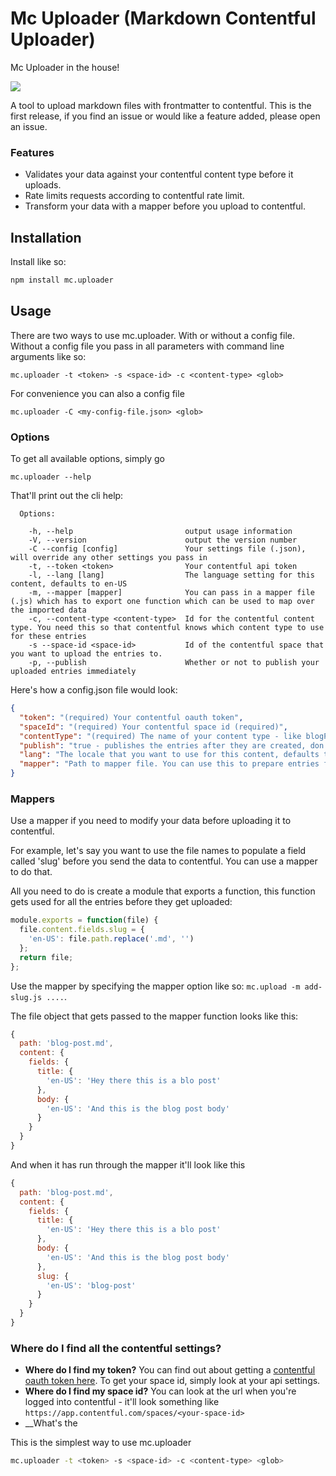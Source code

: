 # Mc Uploader (Markdown Contentful Uploader)

Mc Uploader in the house!

![](https://media.giphy.com/media/hxc32veg6tbqg/giphy.gif)

A tool to upload markdown files with frontmatter to contentful. This is the first release, if you find an issue or would like a feature added, please open an issue.

### Features
- Validates your data against your contentful content type before it uploads.
- Rate limits requests according to contentful rate limit.
- Transform your data with a mapper before you upload to contentful.

## Installation

Install like so:

```bash
npm install mc.uploader
```

## Usage

There are two ways to use mc.uploader. With or without a config file. Without a config file you pass in all parameters with command line arguments like so:

```
mc.uploader -t <token> -s <space-id> -c <content-type> <glob>
```

For convenience you can also a config file
```
mc.uploader -C <my-config-file.json> <glob>
```

### Options

To get all available options, simply go
```
mc.uploader --help

```
That'll print out the cli help:

```
  Options:

    -h, --help                         output usage information
    -V, --version                      output the version number
    -C --config [config]               Your settings file (.json), will override any other settings you pass in
    -t, --token <token>                Your contentful api token
    -l, --lang [lang]                  The language setting for this content, defaults to en-US
    -m, --mapper [mapper]              You can pass in a mapper file (.js) which has to export one function which can be used to map over the imported data
    -c, --content-type <content-type>  Id for the contentful content type. You need this so that contentful knows which content type to use for these entries
    -s --space-id <space-id>           Id of the contentful space that you want to upload the entries to.
    -p, --publish                      Whether or not to publish your uploaded entries immediately
```

Here's how a config.json file would look:

```json
{
  "token": "(required) Your contentful oauth token",
  "spaceId": "(required) Your contentful space id (required)",
  "contentType": "(required) The name of your content type - like blogPost or teamMember",
  "publish": "true - publishes the entries after they are created, don't configure this if you don't want to publish, defaults to false",
  "lang": "The locale that you want to use for this content, defaults to 'en-US'",
  "mapper": "Path to mapper file. You can use this to prepare entries for upload"
}
```

### Mappers
Use a mapper if you need to modify your data before uploading it to contentful.

For example, let's say you want to use the file names to populate a field called 'slug' before you send the data to contentful. You can use a mapper to do that.

All you need to do is create a module that exports a function, this function gets used for all the entries before they get uploaded:


```js
module.exports = function(file) {
  file.content.fields.slug = {
    'en-US': file.path.replace('.md', '')
  };
  return file;
};
```

Use the mapper by specifying the mapper option like so: `mc.upload -m add-slug.js ....`.

The file object that gets passed to the mapper function looks like this:

```js
{
  path: 'blog-post.md',
  content: {
    fields: {
      title: {
        'en-US': 'Hey there this is a blo post'
      },
      body: {
        'en-US': 'And this is the blog post body'
      }
    }
  }
}
```

And when it has run through the mapper it'll look like this

```js
{
  path: 'blog-post.md',
  content: {
    fields: {
      title: {
        'en-US': 'Hey there this is a blo post'
      },
      body: {
        'en-US': 'And this is the blog post body'
      },
      slug: {
        'en-US': 'blog-post'
      }
    }
  }
}
```

### Where do I find all the contentful settings?

- __Where do I find my token?__ You can find out about getting a [contentful oauth token here](https://www.contentful.com/developers/docs/references/authentication/#getting-an-oauth-token). To get your space id, simply look at your api settings.
- __Where do I find my space id?__ You can look at the url when you're logged into contentful - it'll look something like `https://app.contentful.com/spaces/<your-space-id>`
- __What's the 

This is the simplest way to use mc.uploader
```bash
mc.uploader -t <token> -s <space-id> -c <content-type> <glob>
```

